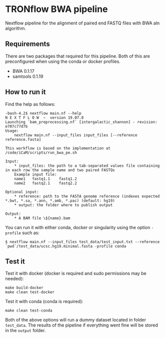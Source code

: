 # TRONflow BWA pipeline

Nextflow pipeline for the alignment of paired end FASTQ files with BWA aln algorithm.

## Requirements

There are two packages that required for this pipeline. Both of this are preconfigured when using the conda or docker profiles.

- BWA 0.1.17
- samtools 0.1.19


## How to run it

Find the help as follows:
```
-bash-4.2$ nextflow main.nf --help
N E X T F L O W  ~  version 19.07.0
Launching `bam_preprocessing.nf` [intergalactic_shannon] - revision: e707c77d7b
Usage:
    nextflow main.nf --input_files input_files [--reference reference.fasta]

This workflow is based on the implementation at /code/iCaM/scripts/run_bwa_pe.sh

Input:
    * input_files: the path to a tab-separated values file containing in each row the sample name and two paired FASTQs
    Example input file:
    name1	fastq1.1	fastq1.2
    name2	fastq2.1	fastq2.2

Optional input:
    * reference: path to the FASTA genome reference (indexes expected *.bwt, *.sa, *.ann, *.amb, *.pac) (default: hg19)
    * output: the folder where to publish output

Output:
    * A BAM file \${name}.bam
```

You can run it with either conda, docker or singularity using the option `-profile` such as:
```
$ nextflow main.nf --input_files test_data/test_input.txt --reference `pwd`/test_data/ucsc.hg19.minimal.fasta -profile conda
```

## Test it

Test it with docker (docker is required and sudo permissions may be needed):
```
make build-docker
make clean test-docker
```

Test it with conda (conda is required):
```
make clean test-conda
```

Both of the above options will run a dummy dataset located in folder `test_data`.
The results of the pipeline if everything went fine will be stored in the `output` folder. 
